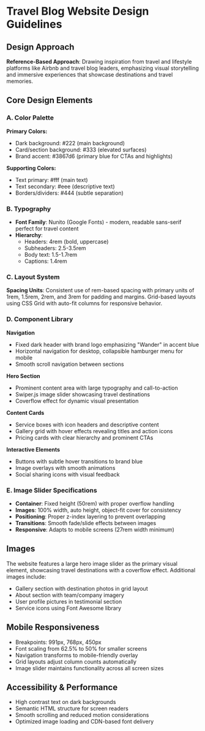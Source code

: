 # Travel Blog Website Design Guidelines

## Design Approach
**Reference-Based Approach**: Drawing inspiration from travel and lifestyle platforms like Airbnb and travel blog leaders, emphasizing visual storytelling and immersive experiences that showcase destinations and travel memories.

## Core Design Elements

### A. Color Palette
**Primary Colors:**
- Dark background: #222 (main background)
- Card/section background: #333 (elevated surfaces)
- Brand accent: #3867d6 (primary blue for CTAs and highlights)

**Supporting Colors:**
- Text primary: #fff (main text)
- Text secondary: #eee (descriptive text)
- Borders/dividers: #444 (subtle separation)

### B. Typography
- **Font Family**: Nunito (Google Fonts) - modern, readable sans-serif perfect for travel content
- **Hierarchy**: 
  - Headers: 4rem (bold, uppercase)
  - Subheaders: 2.5-3.5rem
  - Body text: 1.5-1.7rem
  - Captions: 1.4rem

### C. Layout System
**Spacing Units**: Consistent use of rem-based spacing with primary units of 1rem, 1.5rem, 2rem, and 3rem for padding and margins. Grid-based layouts using CSS Grid with auto-fit columns for responsive behavior.

### D. Component Library

**Navigation**
- Fixed dark header with brand logo emphasizing "Wander" in accent blue
- Horizontal navigation for desktop, collapsible hamburger menu for mobile
- Smooth scroll navigation between sections

**Hero Section**
- Prominent content area with large typography and call-to-action
- Swiper.js image slider showcasing travel destinations
- Coverflow effect for dynamic visual presentation

**Content Cards**
- Service boxes with icon headers and descriptive content
- Gallery grid with hover effects revealing titles and action icons
- Pricing cards with clear hierarchy and prominent CTAs

**Interactive Elements**
- Buttons with subtle hover transitions to brand blue
- Image overlays with smooth animations
- Social sharing icons with visual feedback

### E. Image Slider Specifications
- **Container**: Fixed height (50rem) with proper overflow handling
- **Images**: 100% width, auto height, object-fit cover for consistency
- **Positioning**: Proper z-index layering to prevent overlapping
- **Transitions**: Smooth fade/slide effects between images
- **Responsive**: Adapts to mobile screens (27rem width minimum)

## Images
The website features a large hero image slider as the primary visual element, showcasing travel destinations with a coverflow effect. Additional images include:
- Gallery section with destination photos in grid layout
- About section with team/company imagery
- User profile pictures in testimonial section
- Service icons using Font Awesome library

## Mobile Responsiveness
- Breakpoints: 991px, 768px, 450px
- Font scaling from 62.5% to 50% for smaller screens
- Navigation transforms to mobile-friendly overlay
- Grid layouts adjust column counts automatically
- Image slider maintains functionality across all screen sizes

## Accessibility & Performance
- High contrast text on dark backgrounds
- Semantic HTML structure for screen readers
- Smooth scrolling and reduced motion considerations
- Optimized image loading and CDN-based font delivery